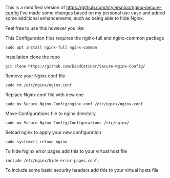 This is a modified version of https://github.com/stylersnico/nginx-secure-config
I've made some changes based on my personal use case and added some additional enhancements, such as being able to hide Nginx.

Feel free to use this however you like

This Configuration files requires the nginx-full and nginx-common package 

``sudo apt install nginx-full nginx-common``

Installation
clone the repo

``git clone https://github.com/EsadCetiner/Secure-Nginx-Config/``

Remove your Nginx conf file

``sudo rm /etc/nginx/nginx.conf``

Replace Nginx conf file with new one

``sudo mv Secure-Nginx-Config/nginx.conf /etc/nginx/nginx.conf``

Move Configurations file to nginx directory

``sudo mv Secure-Nginx-Config/Configurations /etc/nginx/``

Reload nginx to apply your new configuration

``sudo systemctl reload nginx``

To hide Nginx error pages add this to your virtual host file

``include /etc/nginx/hide-error-pages.conf;``

To include some basic security headers add this to your virtual hosts file
